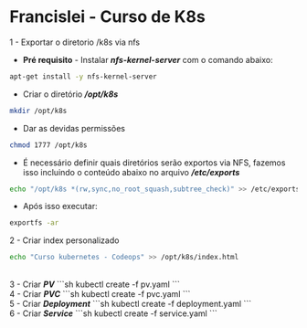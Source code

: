 # Francislei - Curso de K8s

1 - Exportar o diretorio /k8s via nfs

- <b>Pré requisito</b> - Instalar <i><b>nfs-kernel-server</b></i> com o comando abaixo:
```sh
apt-get install -y nfs-kernel-server
````
- Criar o diretório <i><b>/opt/k8s</b></i>
```sh
mkdir /opt/k8s
```
- Dar as devidas permissões
```sh
chmod 1777 /opt/k8s
```
- É necessário definir quais diretórios serão exportos via NFS, fazemos isso incluindo o conteúdo abaixo no arquivo <i><b>/etc/exports</b></i>
```sh
echo "/opt/k8s *(rw,sync,no_root_squash,subtree_check)" >> /etc/exports
```
- Após isso executar:
```sh
exportfs -ar
```

2 - Criar index personalizado 
```sh
echo "Curso kubernetes - Codeops" >> /opt/k8s/index.html
```
<br>
3 - Criar <i><b>PV</b></i>
```sh
kubectl create -f pv.yaml
```
<br>
4 - Criar <i><b>PVC</b></i>
```sh
kubectl create -f pvc.yaml
```
<br>
5 - Criar <i><b>Deployment</b></i>
```sh
kubectl create -f deployment.yaml
```
<br>
6 - Criar <i><b>Service</b></i>
```sh
kubectl create -f service.yaml
```
